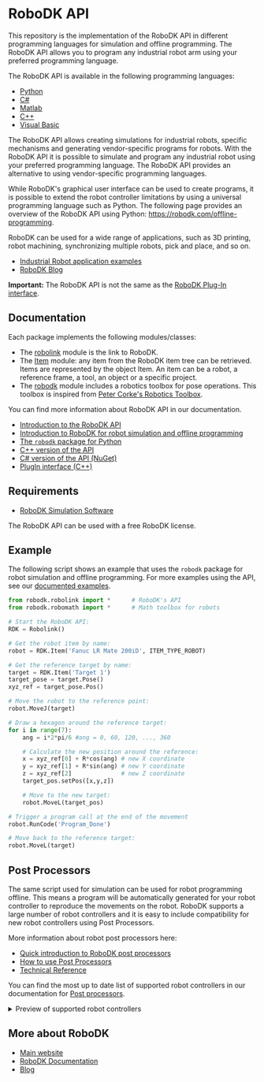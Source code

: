 RoboDK API
===========

This repository is the implementation of the RoboDK API in different programming languages for simulation and offline programming.
The RoboDK API allows you to program any industrial robot arm using your preferred programming language.

The RoboDK API is available in the following programming languages:
* [Python](https://pypi.python.org/pypi/robodk/)
* [C#](./C%23)
* [Matlab](https://www.mathworks.com/matlabcentral/fileexchange/65690-robodk-api-for-matlab)
* [C++](https://robodk.com/doc/en/CppAPI/index.html)
* [Visual Basic](./Visual%20Basic)

The RoboDK API allows creating simulations for industrial robots, specific mechanisms and generating vendor-specific programs for robots.
With the RoboDK API it is possible to simulate and program any industrial robot using your preferred programming language.
The RoboDK API provides an alternative to using vendor-specific programming languages.

While RoboDK's graphical user interface can be used to create programs, it is possible to extend the robot controller limitations by using a universal programming language such as Python.
The following page provides an overview of the RoboDK API using Python: <https://robodk.com/offline-programming>.

RoboDK can be used for a wide range of applications, such as 3D printing, robot machining, synchronizing multiple robots, pick and place, and so on.
 * [Industrial Robot application examples](https://robodk.com/examples)
 * [RoboDK Blog](https://robodk.com/blog)

**Important:** The RoboDK API is not the same as the [RoboDK Plug-In interface](https://robodk.com/doc/en/PlugIns/index.html).

Documentation
---------------

Each package implements the following modules/classes:

 * The [robolink](https://robodk.com/doc/en/PythonAPI/robodk.html#robolink-py) module is the link to RoboDK.
 * The [Item](https://robodk.com/doc/en/PythonAPI/robodk.html#robodk.robolink.Item) module: any item from the RoboDK item tree can be retrieved. Items are represented by the object Item. An item can be a robot, a reference frame, a tool, an object or a specific project.
 * The [robodk](https://robodk.com/doc/en/PythonAPI/robodk.html) module includes a robotics toolbox for pose operations. This toolbox is inspired from [Peter Corke's Robotics Toolbox](https://petercorke.com/toolboxes/robotics-toolbox/).


You can find more information about RoboDK API in our documentation.
 * [Introduction to the RoboDK API](https://robodk.com/doc/en/RoboDK-API.html#PythonAPI)
 * [Introduction to RoboDK for robot simulation and offline programming](https://robodk.com/offline-programming)
 * [The `robodk` package for Python](https://robodk.com/doc/en/PythonAPI/index.html)
 * [C++ version of the API](https://robodk.com/doc/en/CppAPI/index.html)
 * [C# version of the API (NuGet)](https://robodk.com/doc/en/CsAPI/index.html)
 * [PlugIn interface (C++)](https://robodk.com/doc/en/PlugIns/index.html)

Requirements
------------
* [RoboDK Simulation Software](https://robodk.com/download)

The RoboDK API can be used with a free RoboDK license.

Example
------------

The following script shows an example that uses the `robodk` package for robot simulation and offline programming. For more examples using the API, see our [documented examples](https://robodk.com/doc/en/PythonAPI/examples.html).

```python
from robodk.robolink import *      # RoboDK's API
from robodk.robomath import *      # Math toolbox for robots

# Start the RoboDK API:
RDK = Robolink()

# Get the robot item by name:
robot = RDK.Item('Fanuc LR Mate 200iD', ITEM_TYPE_ROBOT)

# Get the reference target by name:
target = RDK.Item('Target 1')
target_pose = target.Pose()
xyz_ref = target_pose.Pos()

# Move the robot to the reference point:
robot.MoveJ(target)

# Draw a hexagon around the reference target:
for i in range(7):
    ang = i*2*pi/6 #ang = 0, 60, 120, ..., 360

    # Calculate the new position around the reference:
    x = xyz_ref[0] + R*cos(ang) # new X coordinate
    y = xyz_ref[1] + R*sin(ang) # new Y coordinate
    z = xyz_ref[2]              # new Z coordinate
    target_pos.setPos([x,y,z])

    # Move to the new target:
    robot.MoveL(target_pos)

# Trigger a program call at the end of the movement
robot.RunCode('Program_Done')

# Move back to the reference target:
robot.MoveL(target)
```

Post Processors
------------------

The same script used for simulation can be used for robot programming offline. This means a program will be automatically generated for your robot controller to reproduce the movements on the robot.
RoboDK supports a large number of robot controllers and it is easy to include compatibility for new robot controllers using Post Processors.

More information about robot post processors here:

 * [Quick introduction to RoboDK post processors](https://robodk.com/help#PostProcessor)
 * [How to use Post Processors](https://robodk.com/doc/en/Post-Processors.html)
 * [Technical Reference](https://robodk.com/doc/en/PythonAPI/postprocessor.html)


You can find the most up to date list of supported robot controllers in our documentation for [Post processors](https://robodk.com/doc/en/Post-Processors.html#AvailablePosts).

<details>
<summary>Preview of supported robot controllers</summary>

* ABB RAPID IRC5: for ABB IRC5 robot controllers
* ABB RAPID S4C: for ABB S4C robot controllers
* Adept Vplus: for Adept V+ programming language
* Allen Bradley Logix5000: for Allen Bradley Logix5000 PLC
* Aubo: for AUBO robot controllers
* CLOOS: for CLOOS robot controllers
* Comau C5G: for Comau C5G robot controllers
* Denso PAC: for Denso RC7 (and older) robot controllers (PAC programming language)
* Denso RC8: for Denso RC8 (and newer) robot controllers (PacScript programming language)
* Dobot: for educational Dobot robots
* Doosan: for Doosan collaborative robots
* Epson: for Epson robot controllers
* Fanuc R30iA: for Fanuc R30iA and R30iB robot controllers
* Fanuc R30iA_Arc: for Fanuc Arc welding
* Fanuc RJ3: for Fanuc RJ3 robot controllers
* GCode BnR: for B&R robot controllers
* GSK: for GSK robots
* HCR: for Hanwha robot controllers
* HIWIN HRSS: for HIWIN robots
* Hyundai: for Hyundai robot controllers
* KAIRO: for Keba Kairo robot controllers
* Kinova: for Kinova robots
* Kawasaki: for Kawasaki AS robot controllers
* KUKA IIWA: for KUKA IIWA sunrise programming in Java
* KUKA KRC2: for KUKA KRC2 robot controllers
* KUKA KRC2_CamRob: for KUKA CamRob milling option
* KUKA KRC2_DAT: for KUKA KRC2 robot controllers including DAT data files
* KUKA KRC4: for KUKA KRC4 robot controllers
* KUKA KRC4_Config: for KUKA KRC4 robot controllers with configuration data in each line
* KUKA KRC4_DAT: for KUKA KRC4 robot controllers including DAT data files
* Mecademic: for Mecademic's script code required by the Meca500 robot
* Mecademic Python: it generates a Python script that can control the Mecademic Meca500 robot remotely.
* Mitsubishi: for Mitsubishi robot controllers
* Motoman/Yaskawa: for different Motoman robot controllers using Inform II and Inform III (JBI)
* Nachi AX FD: for Nachi AX and FD robot controllers
* Omron: for Omron/Techman robot controllers
* OTC: for Daihen OTC robot controllers
* Panasonic: For Panasonic PRG programs (requires Panasonic G2PC tools to compile ASCII files to binary files)
* Precise: for Precise Scara robots
* Robostar: for Robostar robot controllers
* Siasun: for Siasun robot controllers
* Siemens_Sinumerik: for Siemens Sinumerik ROBX robot controller
* Staubli VAL3: to generate Staubli VAL3 robot programs (CS8 controllers and later). It inlines the robot movements.
* Staubli VAL3_Machining: for Staubli VAL3 controllers that have the Machining HSM option.
* Staubli S6: for Staubli S6 robot controllers
* Toshiba: for Toshiba robots
* Techman: for Omron/Techman robot controllers
* Universal Robots: for UR robots, it generates linear movements as pose targets
* Universal Robots URP: for UR robots, it generates a URP that can be loaded and modified in Polyscope (the UR robot controller)
* Universal Robots_RobotiQ: for UR robots including support for RobotiQ gripper
* Universal Robots_MoveP: for UR robots, it generates linear movements as MoveP commands
* Yamaha: for Yamaha robots
</details>

More about RoboDK
----------------

* [Main website](https://robodk.com/)
* [RoboDK Documentation](https://robodk.com/doc/en/Basic-Guide.html)
* [Blog](https://robodk.com/blog)
